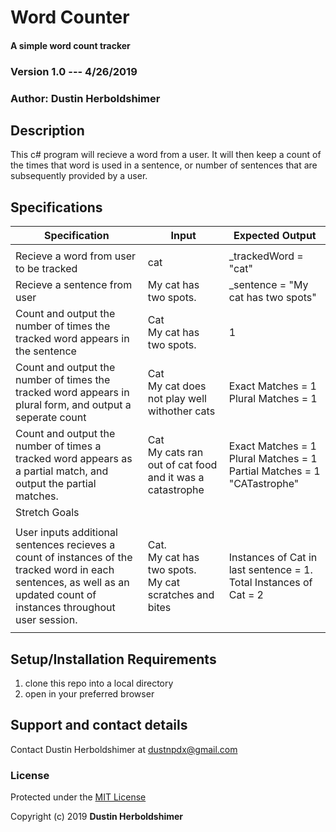# Word Counter

#### A simple word count tracker

### Version 1.0 --- 4/26/2019

### Author: Dustin Herboldshimer

## Description

This c# program will recieve a word from a user.  It will then keep a count of the times that word
is used in a sentence, or number of sentences that are subsequently provided by a user.

## Specifications

| Specification                                                                                                                                                              | Input                                                            | Expected Output                                                           |
|----------------------------------------------------------------------------------------------------------------------------------------------------------------------------|------------------------------------------------------------------|---------------------------------------------------------------------------|
|                                                                                                                                                                            |                                                                  |                                                                           |
| Recieve a word from user to be tracked                                                                                                                                     | cat                                                              | _trackedWord = "cat"                                                      |
| Recieve a sentence from user                                                                                                                                               | My cat has two spots.                                            | _sentence = "My cat has two spots"                                        |
|  Count and output the number of times the tracked word appears in the sentence                                                                                             | Cat </br>  My cat has two spots.                                 | 1                                                                         |
|  Count and output the number of times the tracked word appears in plural form, and output a seperate count                                                                 | Cat </br>  My cat does not play well withother cats              |  Exact Matches = 1  Plural Matches = 1                                    |
|  Count and output the number of times a tracked word appears as a partial match, and output the partial matches.                                                           |  Cat </br>  My cats ran out of cat food and it was a catastrophe |  Exact Matches = 1  Plural Matches = 1  Partial Matches = 1 "CATastrophe" |
| Stretch Goals                                                                                                                                                              |                                                                  |                                                                           |
|                                                                                                                                                                            |                                                                  |                                                                           |
|  User inputs additional sentences recieves a count of instances of the tracked word in each sentences, as well   as an updated count of instances throughout user session. | Cat.</br> My cat has two spots.</br>  My cat scratches and bites |  Instances of Cat in last sentence = 1.</br>   Total Instances of Cat = 2 |
|                                                                                                                                                                            |                                                                  |                                                                           |


## Setup/Installation Requirements

1.  clone this repo into a local directory
2.  open in your preferred browser

<!-- ## Known Bugs -->


## Support and contact details

Contact Dustin Herboldshimer at dustnpdx@gmail.com


### License

Protected under the <a href="https://opensource.org/licenses/MIT">MIT License</a>

Copyright (c) 2019 **Dustin Herboldshimer**
